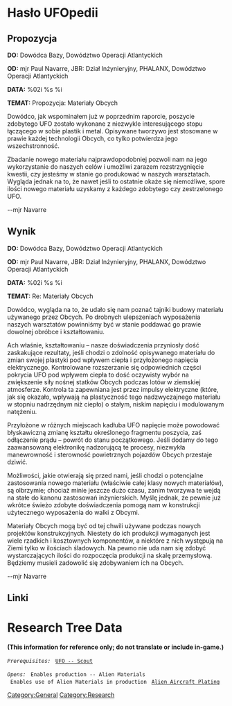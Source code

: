 # Hasło UFOpedii

## Propozycja

**DO:** Dowódca Bazy, Dowództwo Operacji Atlantyckich

**OD:** mjr Paul Navarre, JBR: Dział Inżynieryjny, PHALANX, Dowództwo
Operacji Atlantyckich

**DATA:** %02i %s %i

**TEMAT:** Propozycja: Materiały Obcych

Dowódco, jak wspominałem już w poprzednim raporcie, poszycie zdobytego
UFO zostało wykonane z niezwykle interesującego stopu łączącego w sobie
plastik i metal. Opisywane tworzywo jest stosowane w prawie każdej
technologii Obcych, co tylko potwierdza jego wszechstronność.

Zbadanie nowego materiału najprawdopodobniej pozwoli nam na jego
wykorzystanie do naszych celów i umożliwi zarazem rozstrzygnięcie
kwestii, czy jesteśmy w stanie go produkować w naszych warsztatach.
Wygląda jednak na to, że nawet jeśli to ostatnie okaże się niemożliwe,
spore ilości nowego materiału uzyskamy z każdego zdobytego czy
zestrzelonego UFO.

--mjr Navarre

## Wynik

**DO:** Dowódca Bazy, Dowództwo Operacji Atlantyckich

**OD:** mjr Paul Navarre, JBR: Dział Inżynieryjny, PHALANX, Dowództwo
Operacji Atlantyckich

**DATA:** %02i %s %i

**TEMAT:** Re: Materiały Obcych

Dowódco, wygląda na to, że udało się nam poznać tajniki budowy materiału
używanego przez Obcych. Po drobnych ulepszeniach wyposażenia naszych
warsztatów powinniśmy być w stanie poddawać go prawie dowolnej obróbce i
kształtowaniu.

Ach właśnie, kształtowaniu – nasze doświadczenia przyniosły dość
zaskakujące rezultaty, jeśli chodzi o zdolność opisywanego materiału do
zmian swojej plastyki pod wpływem ciepła i przyłożonego napięcia
elektrycznego. Kontrolowane rozszerzanie się odpowiednich części
pokrycia UFO pod wpływem ciepła to dość oczywisty wybór na zwiększenie
siły nośnej statków Obcych podczas lotów w ziemskiej atmosferze.
Kontrola ta zapewniana jest przez impulsy elektryczne (które, jak się
okazało, wpływają na plastyczność tego nadzwyczajnego materiału w
stopniu nadrzędnym niż ciepło) o stałym, niskim napięciu i modulowanym
natężeniu.

Przyłożone w różnych miejscach kadłuba UFO napięcie może powodować
błyskawiczną zmianę kształtu określonego fragmentu poszycia, zaś
odłączenie prądu – powrót do stanu początkowego. Jeśli dodamy do tego
zaawansowaną elektronikę nadzorującą te procesy, niezwykła manewrowność
i sterowność powietrznych pojazdów Obcych przestaje dziwić.

Możliwości, jakie otwierają się przed nami, jeśli chodzi o potencjalne
zastosowania nowego materiału (właściwie całej klasy nowych materiałów),
są olbrzymie; chociaż minie jeszcze dużo czasu, zanim tworzywa te wejdą
na stałe do kanonu zastosowań inżynierskich. Myślę jednak, że pewnie już
wkrótce świeżo zdobyte doświadczenia pomogą nam w konstrukcji
użytecznego wyposażenia do walki z Obcymi.

Materiały Obcych mogą być od tej chwili używane podczas nowych projektów
konstrukcyjnych. Niestety do ich produkcji wymaganych jest wiele
rzadkich i kosztownych komponentów, a niektóre z nich występują na Ziemi
tylko w ilościach śladowych. Na pewno nie uda nam się zdobyć
wystarczających ilości do rozpoczęcia produkcji na skalę przemysłową.
Będziemy musieli zadowolić się zdobywaniem ich na Obcych.

--mjr Navarre

## Linki

# Research Tree Data

**(This information for reference only; do not translate or include
in-game.)**

*`Prerequisites:`*
` `[`UFO -- Scout`](UFO/Scout "wikilink")

*`Opens:`*
` Enables production -- Alien Materials`
` Enables use of Alien Materials in production`
` `[`Alien Aircraft Plating`](Aircraft_Equipment/Armour/Alien_Aircraft_Plating "wikilink")

[Category:General](Category:General "wikilink")
[Category:Research](Category:Research "wikilink")